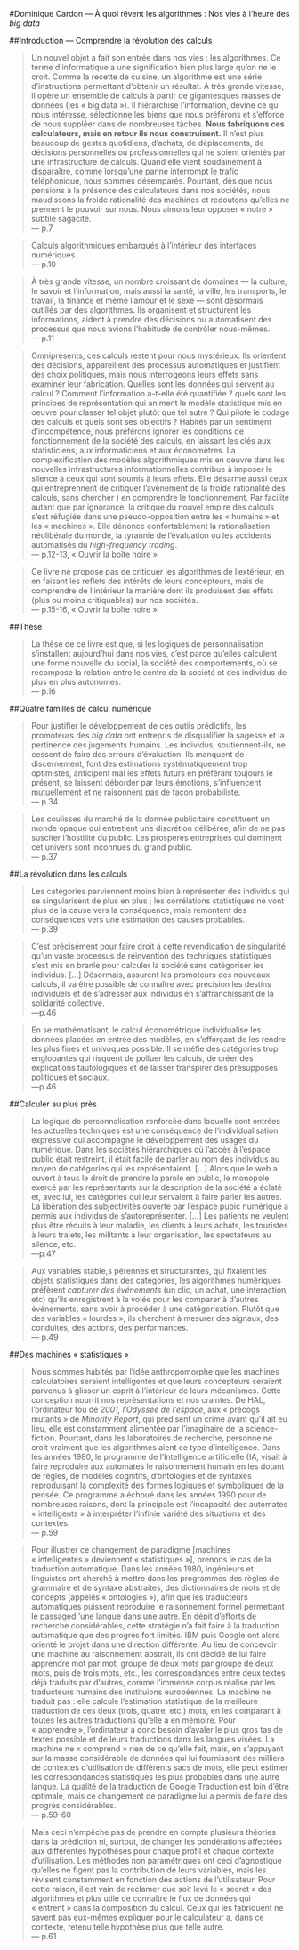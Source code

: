#Dominique Cardon — À quoi rêvent les algorithmes : Nos vies à l’heure des *big data*

##Introduction — Comprendre la révolution des calculs


> Un nouvel objet a fait son entrée dans nos vies : les algorithmes. Ce terme d’informatique a une signification bien plus large qu’on ne le croit. Comme la recette de cuisine, un algorithme est une série d’instructions permettant d’obtenir un résultat. À très grande vitesse, il opère un ensemble de calculs à partir de gigantesques masses de données (les « big data »). Il hiérarchise l’information, devine ce qui nous intéresse, sélectionne les biens que nous préférons et s’efforce de nous suppléer dans de nombreuses tâches. **Nous fabriquons ces calculateurs, mais en retour ils nous construisent.**
> Il n’est plus beaucoup de gestes quotidiens, d’achats, de déplacements, de décisions personnelles ou professionnelles qui ne soient orientés par une infrastructure de calculs. Quand elle vient soudainement à disparaître, comme lorsqu’une panne interrompt le trafic téléphonique, nous sommes désemparés. Pourtant, dès que nous pensions à la présence des calculateurs dans nos sociétés, nous maudissons la froide rationalité des machines et redoutons qu’elles ne prennent le pouvoir sur nous. Nous aimons leur opposer « notre » subtile sagacité.  
— p.7


> Calculs algorithmiques embarqués à l’intérieur des interfaces numériques.  
— p.10


> À très grande vitesse, un nombre croissant de domaines — la culture, le savoir et l’information, mais aussi la santé, la ville, les transports, le travail, la finance et même l’amour et le sexe — sont désormais outillés par des algorithmes. Ils organisent et structurent les informations, aident à prendre des décisions ou automatisent des processus que nous avions l’habitude de contrôler nous-mêmes.  
— p.11


> Omniprésents, ces calculs restent pour nous mystérieux. Ils orientent des décisions, appareillent des processus automatiques et justifient des choix politiques, mais nous interrogeons leurs effets sans examiner leur fabrication. Quelles sont les données qui servent au calcul ? Comment l’information a-t-elle été quantifiée ? quels sont les principes de représentation qui animent le modèle statistique mis en oeuvre pour classer tel objet plutôt que tel autre ? Qui pilote le codage des calculs et quels sont ses objectifs ?
> Habités par un sentiment d’incompétence, nous préférons ignorer les conditions de fonctionnement de la société des calculs, en laissant les clés aux statisticiens, aux informaticiens et aux économètres. La complexification des modèles algorithmiques mis en oeuvre dans les nouvelles infrastructures informationnelles contribue à imposer le silence à ceux qui sont soumis à leurs effets. Elle désarme aussi ceux qui entreprennent de critiquer l’avènement de la froide rationalité des calculs, sans chercher ) en comprendre le fonctionnement. Par facilité autant que par ignorance, la critique du nouvel empire des calculs s’est réfugiée dans une pseudo-opposition entre les « humains » et les « machines ». Elle dénonce confortablement la rationalisation néolibérale du monde, la tyrannie de l’évaluation ou les accidents automatisés du *high-frequency trading*.  
— p.12-13, « Ouvrir la boîte noire »


> Ce livre ne propose pas de critiquer les algorithmes de l’extérieur, en en faisant les reflets des intérêts de leurs concepteurs, mais de comprendre de l’intérieur la manière dont ils produisent des effets (plus ou moins critiquables) sur nos sociétés.  
— p.15-16, « Ouvrir la boîte noire »


##Thèse
> La thèse de ce livre est que, si les logiques de personnalisation s’installent aujourd’hui dans nos vies, c’est parce qu’elles calculent une forme nouvelle du social, la société des comportements, où se recompose la relation entre le centre de la société et des individus de plus en plus autonomes.  
— p.16


##Quatre familles de calcul numérique

> Pour justifier le développement de ces outils prédictifs, les promoteurs des *big data* ont entrepris de disqualifier la sagesse et la pertinence des jugements humains. Les individus, soutiennent-ils, ne cessent de faire des erreurs d’évaluation. Ils manquent de discernement, font des estimations systématiquement trop optimistes, anticipent mal les effets futurs en préférant toujours le présent, se laissent déborder par leurs émotions, s’influencent mutuellement et ne raisonnent pas de façon probabiliste.   
— p.34


> Les coulisses du marché de la donnée publicitaire constituent un monde opaque qui entretient une discrétion délibérée, afin de ne pas susciter l’hostilité du public. Les prospères entreprises qui dominent cet univers sont inconnues du grand public.  
— p.37



##La révolution dans les calculs

> Les catégories parviennent moins bien à représenter des individus qui se singularisent de plus en plus ; les corrélations statistiques ne vont plus de la cause vers la conséquence, mais remontent des conséquences vers une estimation des causes probables.  
— p.39


> C’est précisément pour faire droit à cette revendication de singularité qu’un vaste processus de réinvention des techniques statistiques s’est mis en branle pour calculer la société sans catégoriser les individus. [...] Désormais, assurent les promoteurs des nouveaux calculs, il va être possible de connaître avec précision les destins individuels et de s’adresser aux individus en s’affranchissant de la solidarité collective.  
—p.46


> En se mathématisant, le calcul économétrique individualise les données placées en entrée des modèles, en s’efforçant de les rendre les plus fines et univoques possible. Il se méfie des catégories trop englobantes qui risquent de polluer les calculs, de créer des explications tautologiques et de laisser transpirer des présupposés politiques et sociaux.  
—p.46



##Calculer au plus près

> La logique de personnalisation renforcée dans laquelle sont entrées les actuelles techniques est une conséquence de l’individualisation expressive qui accompagne le développement des usages du numérique. Dans les sociétés hiérarchiques où l’accès à l’espace public était restreint, il était facile de parler au nom des individus au moyen de catégories qui les représentaient. [...] Alors que le web a ouvert à tous le droit de prendre la parole en public, le monopole exercé par les représentants sur la description de la société a éclaté et, avec lui, les catégories qui leur servaient à faire parler les autres. La libération des subjectivités ouverte par l’espace pubic numérique a permis aux individus de s’autoreprésenter. [...] Les patients ne veulent plus être réduits à leur maladie, les clients à leurs achats, les touristes à leurs trajets, les militants à leur organisation, les spectateurs au silence, etc.  
—p.47


> Aux variables stable,s pérennes et structurantes, qui fixaient les objets statistiques dans des catégories, les algorithmes numériques préfèrent *capturer des événements* (un clic, un achat, une interaction, etc) qu’ils enregistrent à la volée pour les comparer à d’autres événements, sans avoir à procéder à une catégorisation. Plutôt que des variables « lourdes », ils cherchent à mesurer des signaux, des conduites, des actions, des performances.  
— p.49


##Des machines « statistiques »

> Nous sommes habités par l’idée anthropomorphe que les machines calculatoires seraient intelligentes et que leurs concepteurs seraient parvenus à glisser un esprit à l’intérieur de leurs mécanismes. Cette conception nourrit nos représentations et nos craintes. De HAL, l’ordinateur fou de *2001, l’Odyssée de l’espace*, aux « précogs mutants » de *Minority Report*, qui prédisent un crime avant qu’il ait eu lieu, elle est constamment alimentée par l’imaginaire de la science-fiction. Pourtant, dans les laboratoires de recherche, personne ne croit vraiment que les algorithmes aient ce type d’intelligence.
> Dans les années 1980, le programme de l’Intelligence artificielle (IA, visait à faire reproduire aux automates le raisonnement humain en les dotant de règles, de modèles cognitifs, d’ontologies et de syntaxes reproduisant la complexité des formes logiques et symboliques de la pensée. Ce programme a échoué dans les années 1990 pour de nombreuses raisons, dont la principale est l’incapacité des automates « intelligents » à interpréter l’infinie variété des situations et des contextes.  
— p.59

> Pour illustrer ce changement de paradigme [machines « intelligentes » deviennent « statistiques »], prenons le cas de la traduction automatique. Dans les années 1980, ingénieurs et linguistes ont cherché à mettre dans les programmes des règles de grammaire et de syntaxe abstraites, des dictionnaires de mots et de concepts (appelés « ontologies »), afin que les traducteurs automatiques puissent reproduire le raisonnement formel permettant le passaged ‘une langue dans une autre. En dépit d’efforts de recherche considérables, cette stratégie n’a fait faire à la traduction automatique que des progrès fort limités.
> IBM puis Google ont alors orienté le projet dans une direction différente. Au lieu de concevoir une machine au raisonnement abstrait, ils ont décidé de lui faire apprendre mot par mot, groupe de deux mots par groupe de deux mots, puis de trois mots, etc., les correspondances entre deux textes déjà traduits par d’autres, comme l’immense corpus réalisé par les traducteurs humains des instituions européennes. La machine ne traduit pas : elle calcule l’estimation statistique de la meilleure traduction de ces deux (trois, quatre, etc.) mots, en les comparant à toutes les autres traductions qu’elle a en mémoire.
> Pour « apprendre », l’ordinateur a donc besoin d’avaler le plus gros tas de textes possible et de leurs traductions dans les langues visées. La machine ne « comprend » rien de ce qu’elle fait, mais, en s’appuyant sur la masse considérable de données qui lui fournissent des milliers de contextes d’utilisation de différents sacs de mots, elle peut estimer les correspondances statistiques les plus probables dans une autre langue. La qualité de la traduction de Google Traduction est loin d’être optimale, mais ce changement de paradigme lui a permis de faire des progrès considérables.  
— p.59-60


> Mais ceci n’empêche pas de prendre en compte plusieurs théories dans la prédiction ni, surtout, de changer les pondérations affectées aux différentes hypothèses pour chaque profil et chaque contexte d’utilisation. Les méthodes non paramétriques ont ceci d’agnostique qu’elles ne figent pas la contribution de leurs variables, mais les révisent constamment en fonction des actions de l’utilisateur. Pour cette raison, il est vain de réclamer que soit levé le « secret » des algorithmes et plus utile de connaître le flux de données qui « entrent » dans la composition du calcul. Ceux qui les fabriquent ne savent pas eux-mêmes expliquer pour le calculateur a, dans ce contexte, retenu telle hypothèse plus que telle autre.  
— p.61